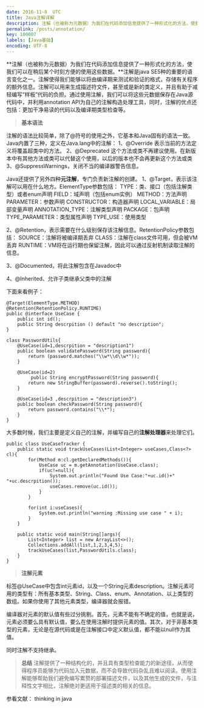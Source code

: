 ```yaml
---
date: 2016-11-8  UTC
title: Java注解详解
description: 注解（也被称为元数据）为我们在代码添加信息提供了一种形式化的方法，使我们可以在稍后某个时刻方便的使用这些数据。注解是java SE5种的重要的语言变化之一。注解使得我们能够以将由编译期来测试和验证的格式，存储有关程序的额外信息。注解可以用来生成描述符文件，甚至或是新的类定义，并且有助于减轻编写“样板”代码的负担。通过使用注解，我们可以将这些元数据保存在Java源代码中，并利用annotation API为自己的注解构造处理工具，同时，注解的优点还包括：更加干净易读的代码以及编译期类型检查等。
permalink: /posts/annotation/
key: 100007
labels: [Java基础]
encoding: UTF-8
---
```



**注解（也被称为元数据）为我们在代码添加信息提供了一种形式化的方法，使我们可以在稍后某个时刻方便的使用这些数据。**注解是java SE5种的重要的语言变化之一。注解使得我们能够以将由编译期来测试和验证的格式，存储有关程序的额外信息。注解可以用来生成描述符文件，甚至或是新的类定义，并且有助于减轻编写“样板”代码的负担。通过使用注解，我们可以将这些元数据保存在Java源代码中，并利用annotation API为自己的注解构造处理工具，同时，注解的优点还包括：更加干净易读的代码以及编译期类型检查等。

> **基本语法**

注解的语法比较简单，除了@符号的使用之外，它基本和Java固有的语法一致。Java内置了三种，定义在Java.lang中的注解：
1、@Override 表示当前的方法定义将覆盖超类中的方法。
2、@Deprecated 这个方法或类不再建议使用。在新版本中有其他方法或类可以代替这个使用，以后的版本也不会再更新这个方法或类
3、@SuppressWarnings，关闭不当的编译器警告信息。

Java还提供了另外四种**元注解**，专门负责新注解的创建。
1、@Target，表示该注解可以用在什么地方。ElementType参数包括：
TYPE：类、接口（包括注解类型）或者enum声明
FIELD：域声明（包括enum实例）
METHOD：方法声明
PARAMETER：参数声明
CONSTRUCTOR：构造器声明
LOCAL_VARIABLE：局部变量声明
ANNOTATION_TYPE：注解类型声明
PACKAGE：包声明
TYPE_PARAMETER：类型属性声明
TYPE_USE：使用类型

2、@Retention，表示需要在什么级别保存该注解信息。RetentionPolicy参数包括：
SOURCE：注解将被编译期丢弃
CLASS：注解在class文件可用，但会被VM丢弃
RUNTIME：VM将在运行期也保留注解，因此可以通过反射机制读取注解的信息。

3、@Documented，将此注解包含在Javadoc中

4、@Inherited、允许子类继承父类中的注解

下面来看例子：

```
@Target(ElementType.METHOD)
@Retention(RetentionPolicy.RUNTIME)
public @interface UseCase {
    public int id();
    public String descrpition () default "no description";
}

class PasswordUtils{
    @UseCase(id=1,descrpition = "description1")
    public boolean volidatePassword(String password){
        return (password.matches("\\w*\\d\\w*"));
    }

    @UseCase(id=2)
         public String encryptPassword(String password){
        return new StringBuffer(password).reverse().toString();
    }

    @UseCase(id=3 ,descrpition = "description3")
    public boolean checkPassword(String password){
        return password.contains("\\*");
    }
}
```

大多数时候，我们主要是定义自己的注解，并编写自己的**注解处理器**来处理它们。

```
public class UseCaseTracker {
    public static void trackUseCases(List<Integer> useCases,Class<?> cl){
        for(Method m:cl.getDeclaredMethods()){
            UseCase uc = m.getAnnotation(UseCase.class);
            if(uc!=null){
                System.out.println("Found Use Case:"+uc.id()+" "+uc.descrpition());
                useCases.remove(uc.id());
            }
        }

        for(int i:useCases){
            System.out.println("warning :Missing use case " + i);
        }
    }

    public static void main(String[]args){
        List<Integer> list = new ArrayList<>();
        Collections.addAll(list,1,2,3,4,5);
        trackUseCases(list,PasswordUtils.class);
    }
}

```

> **注解元素**

标签@UseCase中包含int元素id，以及一个String元素description。注解元素可用的类型有：所有基本类型、String、Class、enum、Annotation、以上类型的数组。如果你使用了其他元素类型，编译器就会报错。

编译器对元素的默认值有些过分挑剔。首先，元素不能有不确定的值，也就是说，元素必须要么具有默认值，要么在使用注解时提供元素的值。其次，对于非基本类型的元素，无论是在源代码或是在注解接口中定义默认值，都不能以null作为其值。

同时注解不支持继承。

> **总结**
注解提供了一种结构化的，并且具有类型检查能力的新途径，从而使得程序员能够为代码加入元数据，而不会导致代码杂乱且难以阅读。使用注解能够帮助我们避免编写累赘的部署描述文件，以及其他生成的文件，与注释性文字相比，注解绝对更适用于描述类的相关的信息。

参看文献： thinking in java